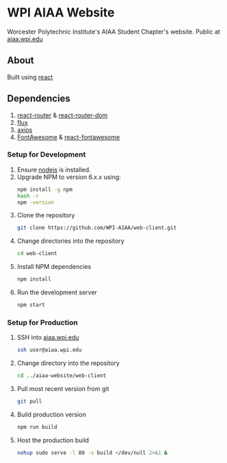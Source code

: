 # WPI AIAA Website
Worcester Polytechnic Institute's AIAA Student Chapter's website.
Public at [aiaa.wpi.edu](http://aiaa.wpi.edu)

## About
Built using [react](http://reactjs.org)

## Dependencies
1. [react-router](https://www.npmjs.com/package/react-router) & [react-router-dom](https://www.npmjs.com/package/react-router-dom)
2. [flux](https://facebook.github.io/flux/docs/overview.html)
3. [axios](https://github.com/axios/axios)
4. [FontAwesome](http://fontawesome.com) & [react-fontawesome](https://www.npmjs.com/package/react-fontawesome)

### Setup for Development
1. Ensure [nodejs](http://nodejs.org) is installed.
2. Upgrade NPM to version 6.x.x using:
    ```bash
    npm install -g npm
    hash -r
    npm -version
    ```
3. Clone the repository
    ```bash
    git clone https://github.com/WPI-AIAA/web-client.git
    ```
4. Change directories into the repository
    ```bash
    cd web-client
    ```
5. Install NPM dependencies
    ```bash
    npm install
    ```
6. Run the development server
    ```bash
    npm start
    ```
    
### Setup for Production
1. SSH into [aiaa.wpi.edu](http://aiaa.wpi.edu)
    ```bash
    ssh user@aiaa.wpi.edu
    ```
2. Change directory into the repository
    ```bash
    cd ../aiaa-website/web-client
    ```
3. Pull most recent version from git
    ```bash
    git pull
    ```
4. Build production version
    ```bash
    npm run build
    ```
5. Host the production build
    ```bash
    nohup sudo serve -l 80 -s build </dev/null 2>&1 &
    ```
